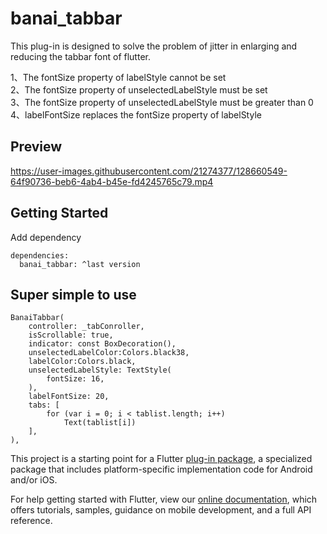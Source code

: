 # banai_tabbar
This plug-in is designed to solve the problem of jitter in enlarging and reducing the tabbar font of flutter.

1、The fontSize property of labelStyle cannot be set  
2、The fontSize property of unselectedLabelStyle must be set  
3、The fontSize property of unselectedLabelStyle must be greater than 0  
4、labelFontSize replaces the fontSize property of labelStyle

## Preview
https://user-images.githubusercontent.com/21274377/128660549-64f90736-beb6-4ab4-b45e-fd4245765c79.mp4

## Getting Started
Add dependency
```
dependencies:
  banai_tabbar: ^last version
```

## Super simple to use
```
BanaiTabbar(
	controller: _tabConroller,
	isScrollable: true,
	indicator: const BoxDecoration(),
	unselectedLabelColor:Colors.black38,
	labelColor:Colors.black,
	unselectedLabelStyle: TextStyle(
		fontSize: 16,
	),
	labelFontSize: 20,
	tabs: [
		for (var i = 0; i < tablist.length; i++) 
			Text(tablist[i])
	],
),
```

This project is a starting point for a Flutter
[plug-in package](https://flutter.dev/developing-packages/),
a specialized package that includes platform-specific implementation code for
Android and/or iOS.

For help getting started with Flutter, view our
[online documentation](https://flutter.dev/docs), which offers tutorials,
samples, guidance on mobile development, and a full API reference.

